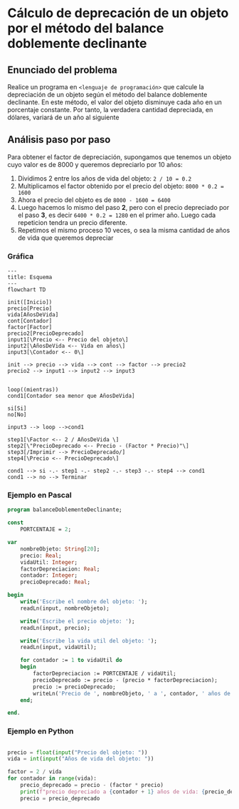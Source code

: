 # Cálculo de deprecación de un objeto por el método del balance doblemente declinante

## Enunciado del problema

Realice un programa en `<lenguaje de programación>` que calcule la depreciación de un objeto según el método del balance doblemente declinante. En este método, el valor del objeto disminuye cada año en un porcentaje constante. Por tanto, la verdadera cantidad depreciada, en dólares, variará de un año al siguiente

## Análisis paso por paso

Para obtener el factor de depreciación, supongamos que tenemos un objeto cuyo valor es de 8000 y queremos depreciarlo por 10 años:

1. Dividimos 2 entre los años de vida del objeto: `2 / 10 = 0.2`
2. Multiplicamos el factor obtenido por el precio del objeto: `8000 * 0.2 = 1600`
3. Ahora el precio del objeto es de `8000 - 1600 = 6400`
4. Luego hacemos lo mismo del paso **2**, pero con el precio depreciado por el paso **3**, es decir `6400 * 0.2 = 1280` en el primer año. Luego cada repeticion tendra un precio diferente.
5. Repetimos el mismo proceso 10 veces, o sea la misma cantidad de años de vida que queremos depreciar

### Gráfica

```mermaid
---
title: Esquema
---
flowchart TD

init([Inicio])
precio[Precio]
vida[AñosDeVida]
cont[Contador]
factor[Factor]
precio2[PrecioDeprecado]
input1[\Precio <-- Precio del objeto\]
input2[\AñosDeVida <-- Vida en años\]
input3[\Contador <-- 0\]

init --> precio --> vida --> cont --> factor --> precio2
precio2 --> input1 --> input2 --> input3


loop((mientras))
cond1[Contador sea menor que AñosDeVida]

si[Si]
no[No]

input3 --> loop -->cond1

step1[\Factor <-- 2 / AñosDeVida \]
step2[\"PrecioDeprecado <-- Precio - (Factor * Precio)"\]
step3[/Imprimir --> PrecioDeprecado/]
step4[\Precio <-- PrecioDeprecado\]

cond1 --> si -.- step1 -.- step2 -.- step3 -.- step4 --> cond1
cond1 --> no --> Terminar
```

### Ejemplo en Pascal

```pascal
program balanceDoblementeDeclinante;

const
    PORTCENTAJE = 2;

var
    nombreObjeto: String[20];
    precio: Real;
    vidaUtil: Integer;
    factorDepreciacion: Real;
    contador: Integer;
    precioDeprecado: Real;

begin
    write('Escribe el nombre del objeto: ');
    readLn(input, nombreObjeto);

    write('Escribe el precio objeto: ');
    readLn(input, precio);

    write('Escribe la vida util del objeto: ');
    readLn(input, vidaUtil);

    for contador := 1 to vidaUtil do
    begin
        factorDepreciacion := PORTCENTAJE / vidaUtil;
        precioDeprecado := precio - (precio * factorDepreciacion);
        precio := precioDeprecado;
        writeLn('Precio de ', nombreObjeto, ' a ', contador, ' años de deprecacion: ', Round(precio));
    end;

end.
```

### Ejemplo en Python

```python

precio = float(input("Precio del objeto: "))
vida = int(input("Años de vida del objeto: "))

factor = 2 / vida
for contador in range(vida):
    precio_deprecado = precio - (factor * precio)
    print(f"precio depreciado a {contador + 1} años de vida: {precio_deprecado}")
    precio = precio_deprecado
```
